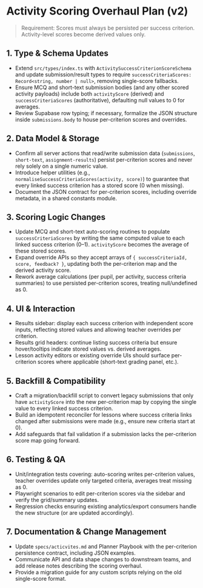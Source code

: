 # Activity Scoring Overhaul Plan (v2)

> Requirement: Scores must always be persisted per success criterion. Activity-level scores become derived values only.

## 1. Type & Schema Updates
- Extend `src/types/index.ts` with `ActivitySuccessCriterionScoreSchema` and update submission/result types to require `successCriteriaScores: Record<string, number | null>`, removing single-score fallbacks.
- Ensure MCQ and short-text submission bodies (and any other scored activity payloads) include both `activityScore` (derived) and `successCriteriaScores` (authoritative), defaulting null values to 0 for averages.
- Review Supabase row typing; if necessary, formalize the JSON structure inside `submissions.body` to house per-criterion scores and overrides.

## 2. Data Model & Storage
- Confirm all server actions that read/write submission data (`submissions`, `short-text`, `assignment-results`) persist per-criterion scores and never rely solely on a single numeric value.
- Introduce helper utilities (e.g., `normaliseSuccessCriteriaScores(activity, score)`) to guarantee that every linked success criterion has a stored score (0 when missing).
- Document the JSON contract for per-criterion scores, including override metadata, in a shared constants module.

## 3. Scoring Logic Changes
- Update MCQ and short-text auto-scoring routines to populate `successCriteriaScores` by writing the same computed value to each linked success criterion (0–1). `activityScore` becomes the average of these stored scores.
- Expand override APIs so they accept arrays of `{ successCriteriaId, score, feedback? }`, updating both the per-criterion map and the derived activity score.
- Rework average calculations (per pupil, per activity, success criteria summaries) to use persisted per-criterion scores, treating null/undefined as 0.

## 4. UI & Interaction
- Results sidebar: display each success criterion with independent score inputs, reflecting stored values and allowing teacher overrides per criterion.
- Results grid headers: continue listing success criteria but ensure hover/tooltips indicate stored values vs. derived averages.
- Lesson activity editors or existing override UIs should surface per-criterion scores where applicable (short-text grading panel, etc.).

## 5. Backfill & Compatibility
- Craft a migration/backfill script to convert legacy submissions that only have `activityScore` into the new per-criterion map by copying the single value to every linked success criterion.
- Build an idempotent reconciler for lessons where success criteria links changed after submissions were made (e.g., ensure new criteria start at 0).
- Add safeguards that fail validation if a submission lacks the per-criterion score map going forward.

## 6. Testing & QA
- Unit/integration tests covering: auto-scoring writes per-criterion values, teacher overrides update only targeted criteria, averages treat missing as 0.
- Playwright scenarios to edit per-criterion scores via the sidebar and verify the grid/summary updates.
- Regression checks ensuring existing analytics/export consumers handle the new structure (or are updated accordingly).

## 7. Documentation & Change Management
- Update `specs/acticvites.md` and Planner Playbook with the per-criterion persistence contract, including JSON examples.
- Communicate API and data shape changes to downstream teams, and add release notes describing the scoring overhaul.
- Provide a migration guide for any custom scripts relying on the old single-score format.
